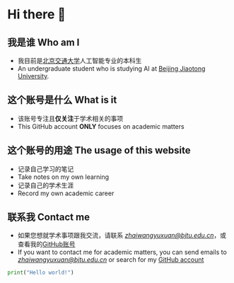 # Hi there 👋

## 我是谁 Who am I
- 我目前是[北京交通大学](https://www.bjtu.edu.cn/)人工智能专业的本科生
- An undergraduate student who is studying AI at [Beijing Jiaotong University](https://www.bjtu.edu.cn/).

## 这个账号是什么 What is it

- 该账号专注且**仅关注**于学术相关的事项
- This GitHub account **ONLY** focuses on academic matters

## 这个账号的用途 The usage of this website

- 记录自己学习的笔记
- Take notes on my own learning
- 记录自己的学术生涯
- Record my own academic career

## 联系我 Contact me
- 如果您想就学术事项跟我交流，请联系 *zhaiwangyuxuan@bjtu.edu.cn*，或查看我的[GitHub账号](https://github.com/zhaiwangyuxuan)
- If you want to contact me for academic matters, you can send emails to *zhaiwangyuxuan@bjtu.edu.cn* or search for my [GitHub account](https://github.com/zhaiwangyuxuan)

```python
print("Hello world!")   
```

